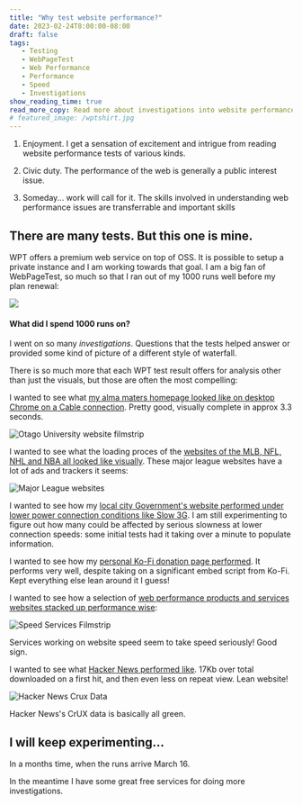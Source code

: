 ```yaml
---
title: "Why test website performance?"
date: 2023-02-24T8:00:00-08:00
draft: false
tags: 
   - Testing
   - WebPageTest
   - Web Performance
   - Performance
   - Speed
   - Investigations
show_reading_time: true
read_more_copy: Read more about investigations into website performance...
# featured_image: /wptshirt.jpg
---
```


1. Enjoyment. I get a sensation of excitement and intrigue from reading website performance tests of various kinds.

2. Civic duty. The performance of the web is generally a public interest issue.

3. Someday... work will call for it. The skills involved in understanding web performance issues are transferrable and important skills


## There are many tests. But this one is mine.

WPT offers a premium web service on top of OSS. It is possible to setup a private instance and I am working towards that goal. I am a big fan of WebPageTest, so much so that I ran out of my 1000 runs well before my plan renewal:

![](/outofruns.png)

#### What did I spend 1000 runs on?

I went on so many *investigations*. Questions that the tests helped answer or provided some kind of picture of a different style of waterfall. 

There is so much more that each WPT test result offers for analysis other than just the visuals, but those are often the most compelling:

I wanted to see what [my alma maters homepage looked like on desktop Chrome on a Cable connection](https://www.webpagetest.org/result/230219_BiDcNS_30X/). Pretty good, visually complete in approx 3.3 seconds.

![Otago University website filmstrip](/otago.gif)

I wanted to see what the loading proces of the [websites of the MLB, NFL, NHL and NBA all looked like visually](https://www.webpagetest.org/video/compare.php?tests=230222_AiDcVC_4FC,230222_AiDcW6_4FA,230222_AiDcFJ_4F9,230222_AiDc70_4F8).   These major league websites have a lot of ads and trackers it seems:

![Major League websites](/major-league-slowness.gif)

I wanted to see how my [local city Government's website performed under lower power connection conditions like Slow 3G](https://www.webpagetest.org/video/compare.php?tests=230223_AiDc9Y_H1K,230223_AiDcCG_H0T,230223_BiDc6F_GVM,230223_BiDcWR_E3Z). I am still experimenting to figure out how many could be affected by serious slowness at lower connection speeds: some initial tests had it taking over a minute to populate information.

I wanted to see how my [personal Ko-Fi donation page performed](https://www.webpagetest.org/result/230223_BiDc4D_4KB/). It performs very well, despite taking on a significant embed script from Ko-Fi. Kept everything else lean around it I guess!

I wanted to see how a selection of [web performance products and services websites stacked up performance wise](https://www.webpagetest.org/video/compare.php?tests=230221_AiDcZS_80Y,230221_AiDc4P_80X,230221_AiDcE2_80W,230221_AiDc29_80T,230221_AiDcEJ_80R,230221_AiDcZ8_80P):

![Speed Services Filmstrip](/speed-services.gif)

Services working on website speed seem to take speed seriously! Good sign.

I wanted to see what [Hacker News performed like](https://www.webpagetest.org/result/230221_AiDcSW_6JV/). 17Kb over total downloaded on a first hit, and then even less on repeat view. Lean website!

![Hacker News Crux Data](/crux-hacker-news.png)

Hacker News's CrUX data is basically all green. 

## I will keep experimenting...
    
In a months time, when the runs arrive March 16.

In the meantime I have some great free services for doing more investigations. 

